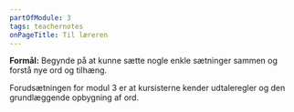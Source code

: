 ```yaml
---
partOfModule: 3
tags: teachernotes
onPageTitle: Til læreren
---
```

**Formål:** Begynde på at kunne sætte nogle enkle sætninger sammen og forstå nye ord og tilhæng.

Forudsætningen for modul 3 er at kursisterne kender udtaleregler og den grundlæggende opbygning af ord.